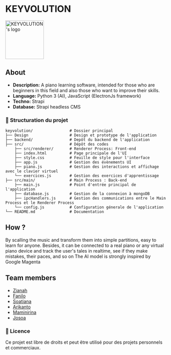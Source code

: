 # KEYVOLUTION

<p>
  <img align="center" height=120 src="https://github.com/josoavj/keyvolution/blob/main/assets/Logo%20Keyvolution.png" alt="KEYVOLUTION's logo"/>
</p>

## About

- **Description:** A piano learning software, intended for those who are beginners in this field and also those who want to improve their skills.
- **Language:** Python 3 (AI), JavaScript (ElectronJs framework)
- **Techno:** Strapi
- **Database:** Strapi headless CMS

### 📂 Structuration du projet

```
keyvolution/                # Dossier principal
├── Design                  # Design et prototype de l'application
├── backend/                # Depôt du backend de l'application
├── src/                    # Dépôt des codes
    ├── src/renderer/       # Renderer Process: Front-end
    ├── index.html          # Page principale de l'UI
    ├── style.css           # Feuille de style pour l'interface
    ├── app.js              # Gestion des évènements UI
    ├── piano.js            # Gestion des interactions et affichage avec le clavier virtuel 
    └── exercices.js        # Gestion des exercices d'apprentissage
├── src/main/               # Main Process : Back-end 
    ├── main.js             # Point d'entrée principal de l'application
    ├── database.js         # Gestion de la connexion à mongoDB
    ├── ipcHandlers.js      # Gestion des communications entre le Main Process et le Renderer Process
    └── config.js           # Configuration génerale de l'application 
└── README.md               # Documentation
```
## How ?

By scalling the music and transform them into simple partitions, easy to learn for anyone. Besides, it can be connected to a real piano or any virtual piano device and track the user's tales in realtime, see if they make mistakes, their paces, and so on
The AI model is strongly inspired by Google Magenta
  
## Team members
- [Zianah](https://github.com/ZianahRintsu)
- [Fanilo](https://github.com/faniloo08)
- [Soatiana](https://github.com/Soatiana287)
- [Arikanto](https://github.com/arikantoAmbinintsoa)
- [Maminirina](https://github.com/AinaMaminirina18)
- [Josoa](https://github.com/josoavj)


### 📃 Licence
Ce projet est libre de droits et peut être utilisé pour des projets personnels et commerciaux.

